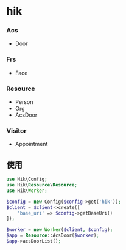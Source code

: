 # hik

### Acs
* Door

### Frs
* Face

### Resource
* Person
* Org
* AcsDoor

### Visitor
* Appointment

## 使用

```php
use Hik\Config;
use Hik\Resource\Resource;
use Hik\Worker;

$config = new Config($config->get('hik'));
$client = $client->create([
    'base_uri' => $config->getBaseUri()
]);

$worker = new Worker($client, $config);
$app = Resource::AcsDoor($worker);
$app->acsDoorList();
```
